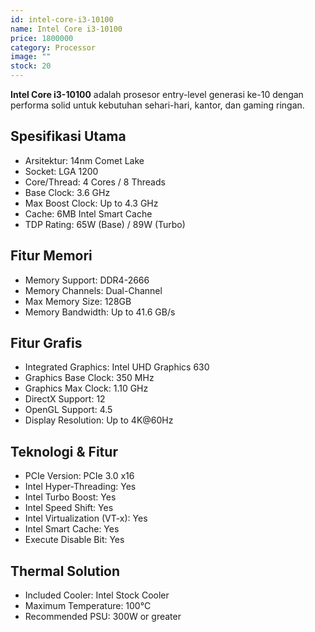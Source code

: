 ```yaml
---
id: intel-core-i3-10100
name: Intel Core i3-10100
price: 1800000
category: Processor
image: ""
stock: 20
---
```


**Intel Core i3-10100** adalah prosesor entry-level generasi ke-10 dengan performa solid untuk kebutuhan sehari-hari, kantor, dan gaming ringan.

## Spesifikasi Utama

- Arsitektur: 14nm Comet Lake
- Socket: LGA 1200
- Core/Thread: 4 Cores / 8 Threads
- Base Clock: 3.6 GHz
- Max Boost Clock: Up to 4.3 GHz
- Cache: 6MB Intel Smart Cache
- TDP Rating: 65W (Base) / 89W (Turbo)

## Fitur Memori

- Memory Support: DDR4-2666
- Memory Channels: Dual-Channel
- Max Memory Size: 128GB
- Memory Bandwidth: Up to 41.6 GB/s

## Fitur Grafis

- Integrated Graphics: Intel UHD Graphics 630
- Graphics Base Clock: 350 MHz
- Graphics Max Clock: 1.10 GHz
- DirectX Support: 12
- OpenGL Support: 4.5
- Display Resolution: Up to 4K@60Hz

## Teknologi & Fitur

- PCIe Version: PCIe 3.0 x16
- Intel Hyper-Threading: Yes
- Intel Turbo Boost: Yes
- Intel Speed Shift: Yes
- Intel Virtualization (VT-x): Yes
- Intel Smart Cache: Yes
- Execute Disable Bit: Yes

## Thermal Solution

- Included Cooler: Intel Stock Cooler
- Maximum Temperature: 100°C
- Recommended PSU: 300W or greater
